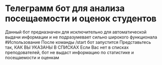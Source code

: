 # Телеграмм бот для анализа посещаемости и оценок студентов
Данный бот предназначен для исключительно для автоматической выдачи информации и не подразумевает сильно широкого функционала
#Использование
После команды /start бот запустится
Представьтесь так, КАК ВЫ УКАЗАНЫ В СПИСКАХ
Если Вас нет в списках преподователей, бот не выдаст информацию по статистике и посещаемости и оценкам
